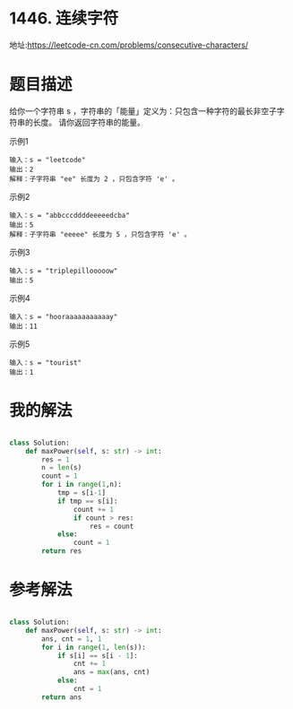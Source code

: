 # 1446. 连续字符
地址:https://leetcode-cn.com/problems/consecutive-characters/


# 题目描述
给你一个字符串 s ，字符串的「能量」定义为：只包含一种字符的最长非空子字符串的长度。
请你返回字符串的能量。


示例1
```
输入：s = "leetcode"
输出：2
解释：子字符串 "ee" 长度为 2 ，只包含字符 'e' 。

```



示例2
```
输入：s = "abbcccddddeeeeedcba"
输出：5
解释：子字符串 "eeeee" 长度为 5 ，只包含字符 'e' 。

```


示例3
```
输入：s = "triplepillooooow"
输出：5

```


示例4
```
输入：s = "hooraaaaaaaaaaay"
输出：11

```


示例5
```
输入：s = "tourist"
输出：1

```

# 我的解法
```python

class Solution:
    def maxPower(self, s: str) -> int:
        res = 1 
        n = len(s)
        count = 1
        for i in range(1,n):
            tmp = s[i-1]
            if tmp == s[i]:
                count += 1
                if count > res:
                    res = count
            else:
                count = 1
        return res


```


# 参考解法
```python

class Solution:
    def maxPower(self, s: str) -> int:
        ans, cnt = 1, 1
        for i in range(1, len(s)):
            if s[i] == s[i - 1]:
                cnt += 1
                ans = max(ans, cnt)
            else:
                cnt = 1
        return ans

```
